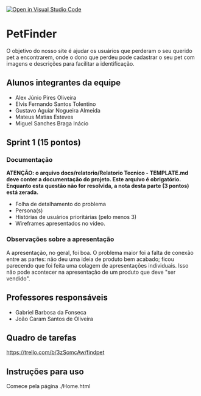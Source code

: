 [![Open in Visual Studio Code](https://classroom.github.com/assets/open-in-vscode-c66648af7eb3fe8bc4f294546bfd86ef473780cde1dea487d3c4ff354943c9ae.svg)](https://classroom.github.com/online_ide?assignment_repo_id=10720419&assignment_repo_type=AssignmentRepo)
# PetFinder
O objetivo do nosso site é ajudar os usuários que perderam o seu querido pet a encontrarem, onde o dono que perdeu pode cadastrar o seu pet com imagens e descrições para facilitar a identificação. 

## Alunos integrantes da equipe

* Alex Júnio Pires Oliveira
* Elvis Fernando Santos Tolentino
* Gustavo Aguiar Nogueira Almeida
* Mateus Matias Esteves
* Miguel Sanches Braga Inácio

## Sprint 1 (15 pontos)
### Documentação
**ATENÇÃO: o arquivo docs/relatorio/Relatorio Tecnico - TEMPLATE.md deve conter a documentação do projeto. Este arquivo é obrigatório. Enquanto esta questão não for resolvida, a nota desta parte (3 pontos) está zerada.**
- Folha de detalhamento do problema 
- Persona(s)
- Histórias de usuários prioritárias (pelo menos 3)
- Wireframes apresentados no vídeo.

### Observações sobre a apresentação 
A apresentação, no geral, foi boa. O problema maior foi a falta de conexão entre as partes: não deu uma ideia de produto bem acabado; ficou parecendo que foi feita uma colagem de apresentações individuais. Isso não pode acontecer na apresentação de um produto que deve "ser vendido".

## Professores responsáveis

* Gabriel Barbosa da Fonseca
* João Caram Santos de Oliveira

## Quadro de tarefas
https://trello.com/b/3zSomcAw/findpet

## Instruções para uso
Comece pela página ./Home.html
